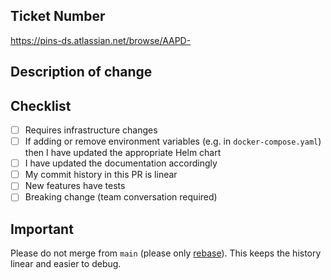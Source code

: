 ## Ticket Number

<!-- Add the number from the Jira board -->

https://pins-ds.atlassian.net/browse/AAPD-

## Description of change

<!-- Please describe the change -->

## Checklist

<!-- Put an `x` in all the boxes that apply: -->

- [ ] Requires infrastructure changes
- [ ] If adding or remove environment variables (e.g. in `docker-compose.yaml`) then I have updated the appropriate Helm chart
- [ ] I have updated the documentation accordingly
- [ ] My commit history in this PR is linear
- [ ] New features have tests
- [ ] Breaking change (team conversation required)

## Important

Please do not merge from `main` (please only [rebase](https://github.com/foundry4/appeal-planning-decision/wiki/An-intro-to-Git-Rebase)). This keeps the history linear and easier to debug.
